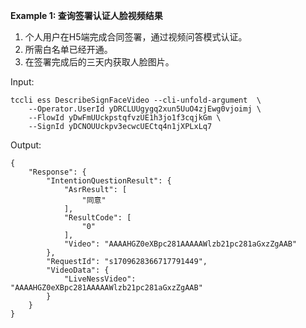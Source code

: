 **Example 1: 查询签署认证人脸视频结果**

1. 个人用户在H5端完成合同签署，通过视频问答模式认证。
2. 所需白名单已经开通。
3. 在签署完成后的三天内获取人脸图片。

Input: 

```
tccli ess DescribeSignFaceVideo --cli-unfold-argument  \
    --Operator.UserId yDRCLUUgygq2xun5UuO4zjEwg0vjoimj \
    --FlowId yDwFmUUckpstqfvzUE1h3jo1f3cqjkGm \
    --SignId yDCNOUUckpv3ecwcUECtq4n1jXPLxLq7
```

Output: 
```
{
    "Response": {
        "IntentionQuestionResult": {
            "AsrResult": [
                "同意"
            ],
            "ResultCode": [
                "0"
            ],
            "Video": "AAAAHGZ0eXBpc281AAAAAWlzb21pc281aGxzZgAAB"
        },
        "RequestId": "s1709628366717791449",
        "VideoData": {
            "LiveNessVideo": "AAAAHGZ0eXBpc281AAAAAWlzb21pc281aGxzZgAAB"
        }
    }
}
```

